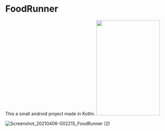 # FoodRunner
This a small android project made in Kotlin.
<img src="https://user-images.githubusercontent.com/62838207/114206919-751f2500-9979-11eb-943a-d272313a8dc6.jpg" width="200" height="300"/>

![Screenshot_20210406-002215_FoodRunner (2)](https://user-images.githubusercontent.com/62838207/114207246-ccbd9080-9979-11eb-9f4a-c076bab8b5c2.jpg)


